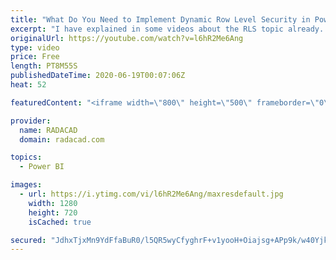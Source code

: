 ```yaml
---
title: "What Do You Need to Implement Dynamic Row Level Security in Power BI"
excerpt: "I have explained in some videos about the RLS topic already. Through my consulting experience, however, I get the feeling that many people can’t easily move from static RLS to dynamic. If you know what are things you need to have the dynamic RLS implemented, it makes the whole process simple. So this"
originalUrl: https://youtube.com/watch?v=l6hR2Me6Ang
type: video
price: Free
length: PT8M55S
publishedDateTime: 2020-06-19T00:07:06Z
heat: 52

featuredContent: "<iframe width=\"800\" height=\"500\" frameborder=\"0\" src=\"https://www.youtube.com/embed/l6hR2Me6Ang\" allow=\"accelerometer; autoplay; encrypted-media; gyroscope; picture-in-picture\" allowfullscreen></iframe>"

provider:
  name: RADACAD
  domain: radacad.com

topics:
  - Power BI

images:
  - url: https://i.ytimg.com/vi/l6hR2Me6Ang/maxresdefault.jpg
    width: 1280
    height: 720
    isCached: true

secured: "JdhxTjxMn9YdFfaBuR0/l5QR5wyCfyghrF+v1yooH+Oiajsg+APp9k/w40YjkUqryDAaM3mt3JOtnJDoyzA8i1bZBQQD0kKL16YfIWtzFTMhOdN6Zsnw4bLx581xTL0LcjbSLS2u6aRN4+wnVHKKEnTF8KNEoyPNAyYEuemAXVzFeqILoZM3aPLP6T1HmnWipNkNgMZgSavoi1TgwLjdUw/q3KyiaqUBvcta+ltYsERYxIpWDL5Ze/67mCwfMSSgViN2tNBY58lPMdvtlkgpiNepTIGauFK71Mj1hfjvfy2GmeFGZ945rk5nS9wsYvDjlL/ZLMUV5Rsgk9RQVHoR32EFl0B/GOJslZgjUYcckZK9dZYhvuLSdPjTXaok6gUEn8JO9vtfXk3Myee0FZoQyzqTZ0v+1GjWvnuxo36b6+4=;J8wnzjb3FENtPjJYM+PlFw=="
---
```



